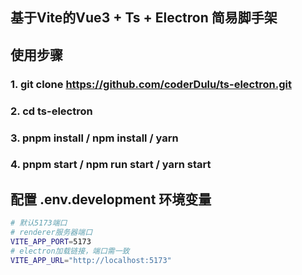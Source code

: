 ## 基于Vite的Vue3 + Ts + Electron 简易脚手架

## 使用步骤

### 1. git clone https://github.com/coderDulu/ts-electron.git

### 2. cd ts-electron 

### 3. pnpm install / npm install / yarn

### 4. pnpm start / npm run start / yarn start

## 配置 .env.development 环境变量
```sh
# 默认5173端口
# renderer服务器端口
VITE_APP_PORT=5173
# electron加载链接，端口需一致
VITE_APP_URL="http://localhost:5173"
```

